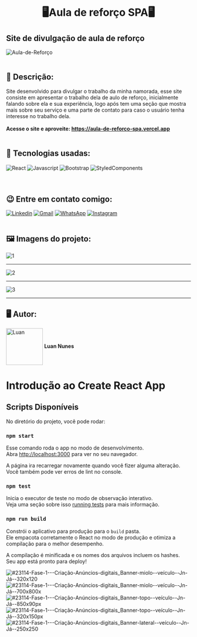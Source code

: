 <h1 align="center">🖥️Aula de reforço SPA🖥️</h1>
<h2>Site de divulgação de aula de reforço</h2> 

![Aula-de-Reforço](https://user-images.githubusercontent.com/105875989/214260394-218112c2-530d-4c54-b046-3549d0fb24c1.gif)
<br>
<br>
<h2><strong> 📝 Descrição:</strong></h2>    

Site desenvolvido para divulgar o trabalho da minha namorada, esse site consiste em apresentar o trabalho dela de aulo de reforço, inicialmente falando sobre ela e sua experiência, logo após tem uma seção que mostra mais sobre seu serviço e uma parte de contato para caso o usuário tenha interesse no trabalho dela. <br><br>
<strong>Acesse o site e aproveite: https://aula-de-reforco-spa.vercel.app </strong>
<br>
<br>
<h2><strong>🚀 Tecnologias usadas:</strong></h2>   

<div style='display:inline_block;'>
  <img align='center' alt='React' src='https://img.shields.io/badge/React-20232A?style=for-the-badge&logo=react&logoColor=61DAFB'/>
  <img align='center' alt='Javascript' src='https://img.shields.io/badge/JavaScript-F7DF1E?style=for-the-badge&logo=javascript&logoColor=black'/>
  <img align='center' alt='Bootstrap' src='https://img.shields.io/badge/Bootstrap-563D7C?style=for-the-badge&logo=bootstrap&logoColor=white'/>
  <img align='center' alt='StyledComponents' src='https://img.shields.io/badge/styled--components-DB7093?style=for-the-badge&logo=styled-components&logoColor=white'/>
</div>
<br><br>

<h2><strong>😉 Entre em contato comigo:</strong></h2>   

[![Linkedin](https://img.shields.io/badge/LinkedIn-0077B5?style=for-the-badge&logo=linkedin&logoColor=white)](https://www.linkedin.com/in/luan-nunes-esbaltar/)
[![Gmail](https://img.shields.io/badge/Gmail-D14836?style=for-the-badge&logo=gmail&logoColor=white)](mailto:nunesesbaltar.luan02@gmail.com)
[![WhatsApp](https://img.shields.io/badge/WhatsApp-25D366?style=for-the-badge&logo=whatsapp&logoColor=white)](https://api.whatsapp.com/send?phone=5561984653761&text=Ol%C3%A1%20Luan%2C%20tudo%20bem%3F)
[![Instagram](https://img.shields.io/badge/Instagram-E4405F?style=for-the-badge&logo=instagram&logoColor=white)](https://www.instagram.com/luan_nunees/)
<br>
<br>

<h2><strong> 🖼️ Imagens do projeto:</strong></h2> 

![1](https://user-images.githubusercontent.com/105875989/214261238-5d7fab85-3191-426c-8471-5284c7e5490e.png)
<hr>

![2](https://user-images.githubusercontent.com/105875989/214261303-834cde75-bdb5-435f-9ae9-b2e811f580e7.png)
<hr>

![3](https://user-images.githubusercontent.com/105875989/214261345-6e647df1-e16d-466d-b39f-d30acf2dfca6.png)
<hr>

<h2><strong>🖥️ Autor:</strong></h2>   

<img align='center' style="width:100px; height: 100px;" alt='Luan' src='https://user-images.githubusercontent.com/105875989/202720555-79b37083-a2e8-47d6-8d43-5003323b22ff.jpeg'/>  
<strong>Luan Nunes</strong> 


# Introdução ao Create React App

## Scripts Disponíveis

No diretório do projeto, você pode rodar:

### `npm start`

Esse comando roda o app no modo de desenvolvimento.\
Abra [http://localhost:3000](http://localhost:3000) para ver no seu navegador.

A página ira recarregar novamente quando você fizer alguma alteração.\
Você também pode ver erros de lint no console.

### `npm test`

Inicia o executor de teste no modo de observação interativo.\
Veja uma seção sobre isso [running tests](https://facebook.github.io/create-react-app/docs/running-tests) para mais informação.

### `npm run build`

Constrói o aplicativo para produção para o `build` pasta.\
Ele empacota corretamente o React no modo de produção e otimiza a compilação para o melhor desempenho.

A compilação é minificada e os nomes dos arquivos incluem os hashes.\
Seu app está pronto para deploy!





















![#23114-Fase-1---Criação-Anúncios-digitais_Banner-miolo--veículo--Jn-Já--320x120](https://github.com/Luannunes02/Aula-de-Reforco-SPA/assets/105875989/d6123e7f-85fb-40af-a532-c31ba0c090dd)
![#23114-Fase-1---Criação-Anúncios-digitais_Banner-miolo--veículo--Jn-Já--700x800x](https://github.com/Luannunes02/Aula-de-Reforco-SPA/assets/105875989/3432409b-04ae-41c8-a2a8-8fc391a5ff59)
![#23114-Fase-1---Criação-Anúncios-digitais_Banner-topo--veículo--Jn-Já--850x90px](https://github.com/Luannunes02/Aula-de-Reforco-SPA/assets/105875989/2297424e-563a-4243-9ad7-6f3747b2bb38)
![#23114-Fase-1---Criação-Anúncios-digitais_Banner-topo--veículo--Jn-Já--320x150px](https://github.com/Luannunes02/Aula-de-Reforco-SPA/assets/105875989/91042a98-8339-42af-bcaf-bc163730767c)
![#23114-Fase-1---Criação-Anúncios-digitais_Banner-lateral--veículo--Jn-Já--250x250](https://github.com/Luannunes02/Aula-de-Reforco-SPA/assets/105875989/27354a98-0e99-44d1-a249-36fb8858d0ea)





